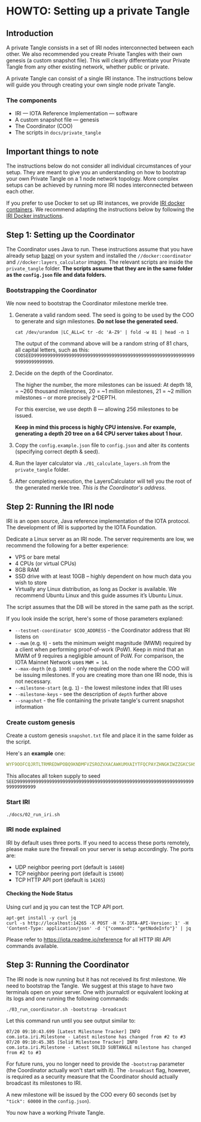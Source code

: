 # HOWTO: Setting up a private Tangle

## Introduction
A private Tangle consists in a set of IRI nodes interconnected between each other. We also recommended you create Private Tangles with their own genesis (a custom snapshot file). This will clearly differentiate your Private Tangle from any other existing network, whether public or private.

A private Tangle can consist of a single IRI instance. The instructions below will guide you through creating your own single node private Tangle.

### The components
- IRI — IOTA Reference Implementation — software
- A custom snapshot file — genesis
- The Coordinator (COO)
- The scripts in `docs/private_tangle`

## Important things to note
The instructions below do not consider all individual circumstances of your setup. They are meant to give you an understanding on how to bootstrap your own Private Tangle on a 1 node network topology. More complex setups can be achieved by running more IRI nodes interconnected between each other.

If you prefer to use Docker to set up IRI instances, we provide [IRI docker containers](https://hub.docker.com/r/iotaledger/iri/). We recommend adapting the instructions below by following the [IRI Docker instructions](https://github.com/iotaledger/iri/blob/dev/DOCKER.md).

## Step 1: Setting up the Coordinator
The Coordinator uses Java to run. These instructions assume that you have already setup [bazel](https://bazel.build) on 
your system and installed the `//docker:coordinator` and `//docker:layers_calculator` images. The relevant scripts are inside the `private_tangle` folder.
**The scripts assume that they are in the same folder as the `config.json` file and data folders.**

### Bootstrapping the Coordinator
We now need to bootstrap the Coordinator milestone merkle tree. 
1. Generate a valid random seed. 
   The seed is going to be used by the COO to generate and sign milestones. **Do not lose the generated seed.**

   ```
   cat /dev/urandom |LC_ALL=C tr -dc 'A-Z9' | fold -w 81 | head -n 1 
   ```

   The output of the command above will be a random string of 81 chars, all capital letters, such as this:
   `COOSEED99999999999999999999999999999999999999999999999999999999999999999999999999`. 

2. Decide on the depth of the Coordinator. 

   The higher the number, the more milestones can be issued: At depth 18, = ~260 thousand milestones, 
   20 = ~1 million milestones, 21 = ~2 million milestones – or more precisely 2^DEPTH. 

   For this exercise, we use depth 8 — allowing 256 milestones to be issued. 

   **Keep in mind this process is highly CPU intensive. For example, generating a depth 20 tree on a 64 CPU server takes about 1 hour.**
3. Copy the `config.example.json` file to `config.json` and alter its contents (specifying correct depth & seed).
4. Run the layer calculator via `./01_calculate_layers.sh` from the `private_tangle` folder.
5. After completing execution, the LayersCalculator will tell you the root of the generated merkle tree. *This is the Coordinator's address*. 

## Step 2: Running the IRI node
IRI is an open source, Java reference implementation of the IOTA protocol. The development of IRI is supported by the IOTA Foundation.

Dedicate a Linux server as an IRI node. The server requirements are low, we recommend the following for a better experience:

- VPS or bare metal
- 4 CPUs (or virtual CPUs)
- 8GB RAM
- SSD drive with at least 10GB – highly dependent on how much data you wish to store
- Virtually any Linux distribution, as long as Docker is available. We recommend Ubuntu Linux and this guide assumes it’s Ubuntu Linux.

The script assumes that the DB will be stored in the same path as the script. 

If you look inside the script, here's some of those parameters explaned:

- `--testnet-coordinator $COO_ADDRESS` - the Coordinator address that IRI listens on
- `--mwm` (e.g. `9`) - sets the minimum weight magnitude (MWM) required by a client when performing proof-of-work (PoW). Keep in mind that an MWM of 9 requires a negligible amount of PoW. For comparison, the IOTA Mainnet Network uses `MWM = 14`. 
- `--max-depth` (e.g. `1000`) - only required on the node where the COO will be issuing milestones. If you are creating more than one IRI node, this is not necessary.
- `--milestone-start` (e.g. `1`) - the lowest milestone index that IRI uses
- `--milestone-keys` - see the description of `depth` further above
- `--snapshot` - the file containing the private tangle's current snapshot information

### Create custom genesis
Create a custom genesis `snapshot.txt` file and place it in the same folder as the script.

Here's an **example** one:
```yaml
WYF9OOFCQJRTLTRMREDWPOBQ9KNDMFVZSROZVXACAWKUMXAIYTFQCPAYZHNGKIWZZGKCSHSSTRDHDAJCW;2779530283277761
```
This allocates all token supply to seed `SEED99999999999999999999999999999999999999999999999999999999999999999999999999999`

### Start IRI
```
./docs/02_run_iri.sh
```

### IRI node explained
IRI by default uses three ports. If you need to access these ports remotely, please make sure the firewall on your server is setup accordingly. The ports are:

- UDP neighbor peering port (default is `14600`)
- TCP neighbor peering port (default is `15600`)
- TCP HTTP API port (default is `14265`)

#### Checking the Node Status
Using curl and jq you can test the TCP API port.

```
apt-get install -y curl jq
curl -s http://localhost:14265 -X POST -H 'X-IOTA-API-Version: 1' -H 'Content-Type: application/json' -d '{"command": "getNodeInfo"}' | jq
```

Please refer to https://iota.readme.io/reference for all HTTP IRI API commands available. 

## Step 3: Running the Coordinator
The IRI node is now running but it has not received its first milestone. We need to bootstrap the Tangle. 
We suggest at this stage to have two terminals open on your server. One with journalctl or equivalent looking at its logs and one running the following commands:

```
./03_run_coordinator.sh -bootstrap -broadcast
```

Let this command run until you see output similar to:
```
07/20 09:10:43.699 [Latest Milestone Tracker] INFO  com.iota.iri.Milestone - Latest milestone has changed from #2 to #3
07/20 09:10:45.385 [Solid Milestone Tracker] INFO  com.iota.iri.Milestone - Latest SOLID SUBTANGLE milestone has changed from #2 to #3
```

For future runs, you no longer need to provide the `-bootstrap` parameter (the Coordinator actually won't start with it).
The `-broadcast` flag, however, is required as a security measure that the Coordinator should actually broadcast its milestones to IRI.

A new milestone will be issued by the COO every 60 seconds (set by `"tick": 60000` in the `config.json`). 

You now have a working Private Tangle.

